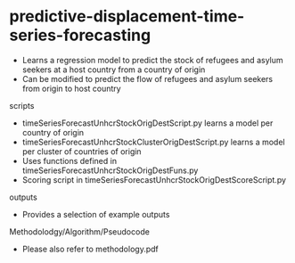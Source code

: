 # predictive-displacement-time-series-forecasting
- Learns a regression model to predict the stock of refugees and asylum seekers at a host country from a country of origin
- Can be modified to predict the flow of refugees and asylum seekers from origin to host country

scripts
- timeSeriesForecastUnhcrStockOrigDestScript.py learns a model per country of origin
- timeSeriesForecastUnhcrStockClusterOrigDestScript.py learns a model per cluster of countries of origin
- Uses functions defined in timeSeriesForecastUnhcrStockOrigDestFuns.py
- Scoring script in timeSeriesForecastUnhcrStockOrigDestScoreScript.py

outputs
- Provides a selection of example outputs

Methodolodgy/Algorithm/Pseudocode
- Please also refer to methodology.pdf
